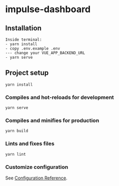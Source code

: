 # impulse-dashboard

## Installation
```
Inside terminal:
- yarn install
- copy .env.example .env
--- change your VUE_APP_BACKEND_URL
- yarn serve
```

## Project setup
```
yarn install
```

### Compiles and hot-reloads for development
```
yarn serve
```

### Compiles and minifies for production
```
yarn build
```

### Lints and fixes files
```
yarn lint
```

### Customize configuration
See [Configuration Reference](https://cli.vuejs.org/config/).
